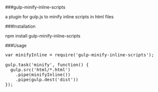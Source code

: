 ###gulp-minify-inline-scripts

a plugin for gulp.js to minify inline scripts in html files

###Installation

npm install gulp-minify-inline-scripts

###Usage

<pre>
var minifyInline = require('gulp-minify-inline-scripts');

gulp.task('minify', function() {
  gulp.src('html/*.html')
    .pipe(minifyInline())
    .pipe(gulp.dest('dist'))
});
</pre>
